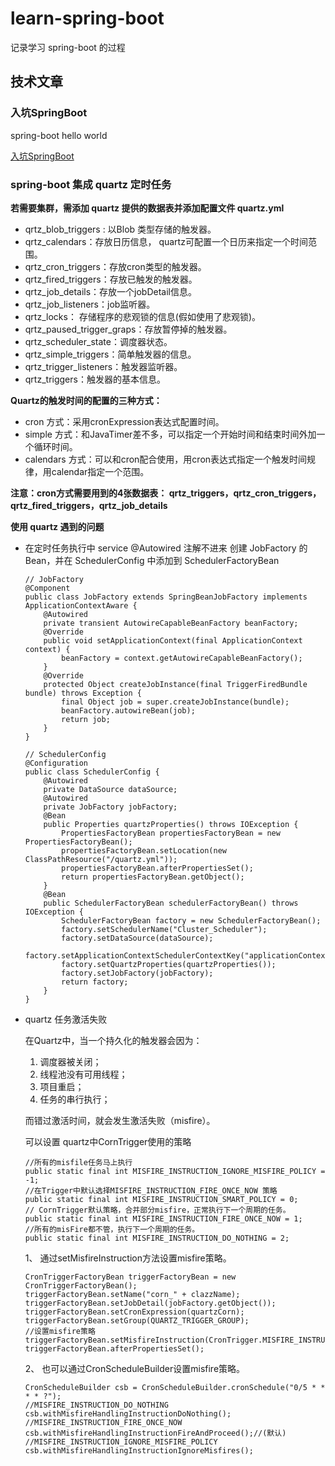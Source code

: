 # learn-spring-boot
记录学习 spring-boot 的过程

## 技术文章

### 入坑SpringBoot
spring-boot hello world 

[入坑SpringBoot](https://dddreams.github.io/180710-入坑SpringBoot.html)

### spring-boot 集成 quartz 定时任务

**若需要集群，需添加 quartz 提供的数据表并添加配置文件 quartz.yml**
- qrtz_blob_triggers : 以Blob 类型存储的触发器。
- qrtz_calendars：存放日历信息， quartz可配置一个日历来指定一个时间范围。
- qrtz_cron_triggers：存放cron类型的触发器。
- qrtz_fired_triggers：存放已触发的触发器。
- qrtz_job_details：存放一个jobDetail信息。
- qrtz_job_listeners：job监听器。
- qrtz_locks： 存储程序的悲观锁的信息(假如使用了悲观锁)。
- qrtz_paused_trigger_graps：存放暂停掉的触发器。
- qrtz_scheduler_state：调度器状态。
- qrtz_simple_triggers：简单触发器的信息。
- qrtz_trigger_listeners：触发器监听器。
- qrtz_triggers：触发器的基本信息。

**Quartz的触发时间的配置的三种方式：**
- cron 方式：采用cronExpression表达式配置时间。
- simple 方式：和JavaTimer差不多，可以指定一个开始时间和结束时间外加一个循环时间。
- calendars 方式：可以和cron配合使用，用cron表达式指定一个触发时间规律，用calendar指定一个范围。

**注意：cron方式需要用到的4张数据表： qrtz_triggers，qrtz_cron_triggers，qrtz_fired_triggers，qrtz_job_details**

**使用 quartz 遇到的问题**
- 在定时任务执行中 service @Autowired 注解不进来
  创建 JobFactory 的Bean，并在 SchedulerConfig 中添加到 SchedulerFactoryBean
	```
	// JobFactory
	@Component
	public class JobFactory extends SpringBeanJobFactory implements ApplicationContextAware {
	    @Autowired
	    private transient AutowireCapableBeanFactory beanFactory;
	    @Override
	    public void setApplicationContext(final ApplicationContext context) {
	        beanFactory = context.getAutowireCapableBeanFactory();
	    }
	    @Override
	    protected Object createJobInstance(final TriggerFiredBundle bundle) throws Exception {
	        final Object job = super.createJobInstance(bundle);
	        beanFactory.autowireBean(job);
	        return job;
	    }
	}
	
	// SchedulerConfig
	@Configuration
	public class SchedulerConfig {
	    @Autowired
	    private DataSource dataSource;
	    @Autowired
	    private JobFactory jobFactory;
	    @Bean
	    public Properties quartzProperties() throws IOException {
	        PropertiesFactoryBean propertiesFactoryBean = new PropertiesFactoryBean();
	        propertiesFactoryBean.setLocation(new ClassPathResource("/quartz.yml"));
	        propertiesFactoryBean.afterPropertiesSet();
	        return propertiesFactoryBean.getObject();
	    }
	    @Bean
	    public SchedulerFactoryBean schedulerFactoryBean() throws IOException {
	        SchedulerFactoryBean factory = new SchedulerFactoryBean();
	        factory.setSchedulerName("Cluster_Scheduler");
	        factory.setDataSource(dataSource);
	        factory.setApplicationContextSchedulerContextKey("applicationContext");
	        factory.setQuartzProperties(quartzProperties());
	        factory.setJobFactory(jobFactory);
	        return factory;
	    }
	}
	```

- quartz 任务激活失败
    
    在Quartz中，当一个持久化的触发器会因为：
	1. 调度器被关闭；
	2. 线程池没有可用线程；
	3. 项目重启；
	4. 任务的串行执行；

	而错过激活时间，就会发生激活失败（misfire）。

	可以设置 quartz中CornTrigger使用的策略
	```
	//所有的misfile任务马上执行
	public static final int MISFIRE_INSTRUCTION_IGNORE_MISFIRE_POLICY = -1;
	//在Trigger中默认选择MISFIRE_INSTRUCTION_FIRE_ONCE_NOW 策略
	public static final int MISFIRE_INSTRUCTION_SMART_POLICY = 0;
	// CornTrigger默认策略，合并部分misfire，正常执行下一个周期的任务。
	public static final int MISFIRE_INSTRUCTION_FIRE_ONCE_NOW = 1;
	//所有的misFire都不管，执行下一个周期的任务。
	public static final int MISFIRE_INSTRUCTION_DO_NOTHING = 2;
	```
	1、 通过setMisfireInstruction方法设置misfire策略。
	```
	CronTriggerFactoryBean triggerFactoryBean = new CronTriggerFactoryBean();
	triggerFactoryBean.setName("corn_" + clazzName);
	triggerFactoryBean.setJobDetail(jobFactory.getObject());
	triggerFactoryBean.setCronExpression(quartzCorn);
	triggerFactoryBean.setGroup(QUARTZ_TRIGGER_GROUP);
	//设置misfire策略
	triggerFactoryBean.setMisfireInstruction(CronTrigger.MISFIRE_INSTRUCTION_IGNORE_MISFIRE_POLICY);
	triggerFactoryBean.afterPropertiesSet();
	```

	2、 也可以通过CronScheduleBuilder设置misfire策略。
	```
	CronScheduleBuilder csb = CronScheduleBuilder.cronSchedule("0/5 * * * * ?");
	//MISFIRE_INSTRUCTION_DO_NOTHING 
	csb.withMisfireHandlingInstructionDoNothing();
	//MISFIRE_INSTRUCTION_FIRE_ONCE_NOW
	csb.withMisfireHandlingInstructionFireAndProceed();//(默认)
	//MISFIRE_INSTRUCTION_IGNORE_MISFIRE_POLICY
	csb.withMisfireHandlingInstructionIgnoreMisfires();
	```


 